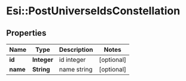 # Esi::PostUniverseIdsConstellation

## Properties
Name | Type | Description | Notes
------------ | ------------- | ------------- | -------------
**id** | **Integer** | id integer | [optional] 
**name** | **String** | name string | [optional] 


